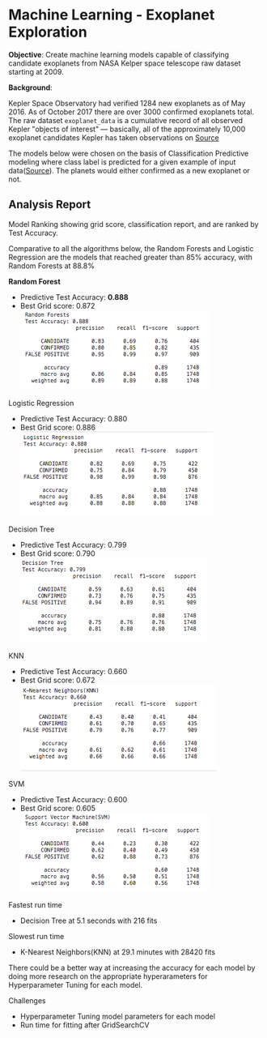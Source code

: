 # Machine Learning - Exoplanet Exploration

**Objective**: Create machine learning models capable of classifying candidate exoplanets from NASA Kelper space telescope raw dataset starting at 2009. 


**Background**:

Kepler Space Observatory had verified 1284 new exoplanets as of May 2016. As of October 2017 there are over 3000 confirmed exoplanets total. The raw dataset `exoplanet_data` is a cumulative record of all observed Kepler "objects of interest" — basically, all of the approximately 10,000 exoplanet candidates Kepler has taken observations on [Source](https://www.kaggle.com/nasa/kepler-exoplanet-search-results)



The models below were chosen on the basis of Classification Predictive modeling where class label is predicted for a given example of input data([Source](https://machinelearningmastery.com/types-of-classification-in-machine-learning/#:~:text=Imbalanced%20Classification-,Classification%20Predictive%20Modeling,it%20is%20spam%20or%20not.)). The planets would either confirmed as a new exoplanet  or not. 




## Analysis Report

Model Ranking showing grid score, classification report, and are ranked by Test Accuracy.

Comparative to all the algorithms  below, the Random Forests and Logistic Regression are the models that reached greater than 85% accuracy, with Random Forests at 88.8%

**Random Forest**
- Predictive Test Accuracy: **0.888**
- Best Grid score: 0.872
![](https://github.com/diannejardinez/machine-learning-challenge/blob/master/classification-reports/Random-Forests.png)

Logistic Regression
- Predictive Test Accuracy: 0.880
- Best Grid score: 0.886
![](https://github.com/diannejardinez/machine-learning-challenge/blob/master/classification-reports/Logistic-Regression.png)

Decision Tree
- Predictive Test Accuracy: 0.799
- Best Grid score: 0.790
![](https://github.com/diannejardinez/machine-learning-challenge/blob/master/classification-reports/Decision-Tree.png)

KNN
- Predictive Test Accuracy: 0.660
- Best Grid score: 0.672
![](https://github.com/diannejardinez/machine-learning-challenge/blob/master/classification-reports/KNN.png)

SVM
- Predictive Test Accuracy: 0.600
- Best Grid score: 0.605
![](https://github.com/diannejardinez/machine-learning-challenge/blob/master/classification-reports/SVM.png)


Fastest run time
- Decision Tree at 5.1 seconds with 216 fits

Slowest run time
- K-Nearest Neighbors(KNN) at 29.1 minutes with 28420 fits


There could be a better way at increasing the accuracy for each model by doing more research on the appropriate hyperarameters for Hyperparameter Tuning for each model.


Challenges
- Hyperparameter Tuning model parameters for each model
- Run time for fitting after GridSearchCV













<!-- Readme for https://github.com/diannejardinez/machine-learning-, Author: Dianne Jardinez -->